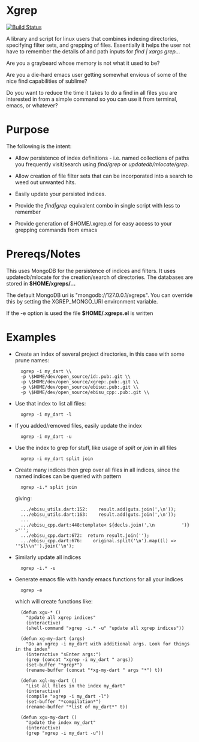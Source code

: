 # Xgrep

[![Build Status](https://drone.io/github.com/patefacio/xgrep/status.png)](https://drone.io/github.com/patefacio/xgrep/latest)

A library and script for linux users that combines indexing
directories, specifying filter sets, and grepping of
files. Essentially it helps the user not have to remember the details
of and path inputs for *find | xargs grep...*

Are you a graybeard whose memory is not what it used to be?

Are you a die-hard emacs user getting somewhat envious of some of the
nice find capabilities of sublime?

Do you want to reduce the time it takes to do a find in all files you
are interested in from a simple command so you can use it from
terminal, emacs, or whatever?

# Purpose

The following is the intent:

* Allow persistence of index definitions - i.e. named collections of
  paths you frequently visit/search using *find/grep* or
  *updatedb/mlocate/grep*.

* Allow creation of file filter sets that can be incorporated into a
  search to weed out unwanted hits.

* Easily update your persisted indices. 

* Provide the *find|grep* equivalent combo in single script with less
  to remember

* Provide generation of $HOME/.xgrep.el for easy access to your
  grepping commands from emacs

# Prereqs/Notes

This uses MongoDB for the persistence of indices and filters.  It uses
updatedb/mlocate for the creation/search of directories. The databases
are stored in **$HOME/xgreps/...**

The default MongoDB uri is "mongodb://127.0.0.1/xgreps". You can
override this by setting the XGREP_MONGO_URI environment
variable.

If the -e option is used the file **$HOME/.xgreps.el** is written


# Examples

* Create an index of several project directories, in this case with
  some prune names:

        xgrep -i my_dart \\
        -p \$HOME/dev/open_source/id:.pub:.git \\           
        -p \$HOME/dev/open_source/xgrep:.pub:.git \\
        -p \$HOME/dev/open_source/ebisu:.pub:.git \\
        -p \$HOME/dev/open_source/ebisu_cpp:.pub:.git \\       

* Use that index to list all files:

        xgrep -i my_dart -l

* If you added/removed files, easily update the index

        xgrep -i my_dart -u

* Use the index to grep for stuff, like usage of *split* or *join* in all files

        xgrep -i my_dart split join

* Create many indices then grep over all files in all indices, since
  the named indices can be queried with pattern

        xgrep -i.* split join

  giving:

        .../ebisu_utils.dart:152:    result.add(guts.join(',\n'));
        .../ebisu_utils.dart:163:    result.add(guts.join(',\n'));
        ...
        .../ebisu_cpp.dart:448:template< ${decls.join(',\n          ')} >''';
        .../ebisu_cpp.dart:672:  return result.join('');
        .../ebisu_cpp.dart:676:    original.split('\n').map((l) => '"$l\\n"').join('\n');


* Similarly update all indices

        xgrep -i.* -u

* Generate emacs file with handy emacs functions for all your indices

        xgrep -e

  which will create functions like:

        (defun xgu-* ()
          "Update all xgrep indices"
          (interactive)
          (shell-command "xgrep -i.* -u" "update all xgrep indices"))

        (defun xg-my-dart (args)
          "Do an xgrep -i my_dart with additional args. Look for things in the index"
          (interactive "sEnter args:")
          (grep (concat "xgrep -i my_dart " args))
          (set-buffer "*grep*")
          (rename-buffer (concat "*xg-my-dart " args "*") t))

        (defun xgl-my-dart ()
          "List all files in the index my_dart"
          (interactive)
          (compile "xgrep -i my_dart -l")
          (set-buffer "*compilation*")
          (rename-buffer "*list of my_dart*" t))

        (defun xgu-my-dart ()
          "Update the index my_dart"
          (interactive)
          (grep "xgrep -i my_dart -u"))


